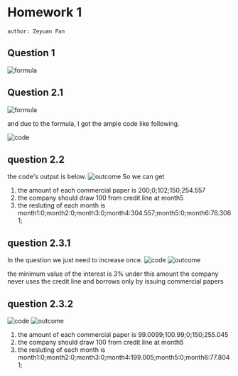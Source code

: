# Homework 1
```
author: Zeyuan Pan
```

## Question 1
![formula](./q1.jpg)

## Question 2.1
![formula](./q2.jpg)

and due to the formula, I got the ample code like following.

![code](./input1.png)


## question 2.2 
the code's output is below.
![outcome](./output1.png)
So we can get 
1) the amount of each commercial paper is 200;0;102;150;254.557
2) the company should draw 100 from credit line at month5
3) the resluting of each month is month1:0;month2:0;month3:0;month4:304.557;month5:0;month6:78.3061;

## question 2.3.1
In the question we just need to increase once.
![code](./input2.png)
![outcome](./output2.png)

the minimum value of the interest is 3% under this amount the company never uses the credit line and borrows only by issuing commercial papers


## question 2.3.2
![code](./input3.png)
![outcome](./output3.png)

1) the amount of each commercial paper is 99.0099;100.99;0;150;255.045
2) the company should draw 100 from credit line at month5
3) the resluting of each month is month1:0;month2:0;month3:0;month4:199.005;month5:0;month6:77.8041;